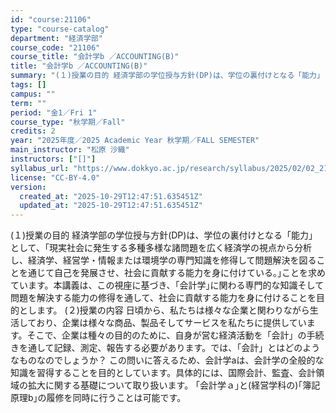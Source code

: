 ```yaml
---
id: "course:21106"
type: "course-catalog"
department: "経済学部"
course_code: "21106"
course_title: "会計学b ／ACCOUNTING(B)"
title: "会計学b ／ACCOUNTING(B)"
summary: "(１)授業の目的 経済学部の学位授与方針(DP)は、学位の裏付けとなる「能力」として、｢現実社会に発生する多種多様な諸問題を広く経済学の視点から分析し、経済学、経営学・情報または環境学の専門知識を修得して問題解決を図ることを通じて自己を発展…"
tags: []
campus: ""
term: ""
period: "金1／Fri 1"
course_type: "秋学期／Fall"
credits: 2
year: "2025年度／2025 Academic Year 秋学期／FALL SEMESTER"
main_instructor: "松原 沙織"
instructors: ["[]"]
syllabus_url: "https://www.dokkyo.ac.jp/research/syllabus/2025/02/02_21106_ja_JP.html"
license: "CC-BY-4.0"
version:
  created_at: "2025-10-29T12:47:51.635451Z"
  updated_at: "2025-10-29T12:47:51.635451Z"
---
```

(１)授業の目的 経済学部の学位授与方針(DP)は、学位の裏付けとなる「能力」として、｢現実社会に発生する多種多様な諸問題を広く経済学の視点から分析し、経済学、経営学・情報または環境学の専門知識を修得して問題解決を図ることを通じて自己を発展させ、社会に貢献する能力を身に付けている。｣ことを求めています。本講義は、この視座に基づき、｢会計学｣に関わる専門的な知識そして問題を解決する能力の修得を通して、社会に貢献する能力を身に付けることを目的とします。 (２)授業の内容 日頃から、私たちは様々な企業と関わりながら生活しており、企業は様々な商品、製品そしてサービスを私たちに提供しています。そこで、企業は種々の目的のために、自身が営む経済活動を「会計」の手続きを通して記録、測定、報告する必要があります。では、「会計」とはどのようなものなのでしょうか？ この問いに答えるため、会計学aは、会計学の全般的な知識を習得することを目的としています。具体的には、国際会計、監査、会計領域の拡大に関する基礎について取り扱います。 ｢会計学ａ｣と(経営学科の)｢簿記原理b｣の履修を同時に行うことは可能です。
